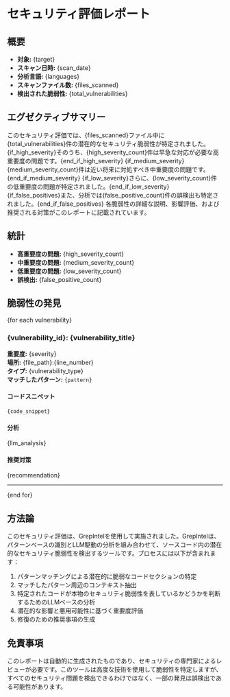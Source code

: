 # セキュリティ評価レポート

## 概要
- **対象:** {target}
- **スキャン日時:** {scan_date}
- **分析言語:** {languages}
- **スキャンファイル数:** {files_scanned}
- **検出された脆弱性:** {total_vulnerabilities}

## エグゼクティブサマリー
このセキュリティ評価では、{files_scanned}ファイル中に{total_vulnerabilities}件の潜在的なセキュリティ脆弱性が特定されました。
{if_high_severity}そのうち、{high_severity_count}件は早急な対応が必要な高重要度の問題です。{end_if_high_severity}
{if_medium_severity}{medium_severity_count}件は近い将来に対処すべき中重要度の問題です。{end_if_medium_severity}
{if_low_severity}さらに、{low_severity_count}件の低重要度の問題が特定されました。{end_if_low_severity}
{if_false_positives}また、分析では{false_positive_count}件の誤検出も特定されました。{end_if_false_positives}
各脆弱性の詳細な説明、影響評価、および推奨される対策がこのレポートに記載されています。

## 統計
- **高重要度の問題:** {high_severity_count}
- **中重要度の問題:** {medium_severity_count}
- **低重要度の問題:** {low_severity_count}
- **誤検出:** {false_positive_count}

## 脆弱性の発見

{for each vulnerability}
### {vulnerability_id}: {vulnerability_title}
**重要度:** {severity}  
**場所:** {file_path}:{line_number}  
**タイプ:** {vulnerability_type}  
**マッチしたパターン:** `{pattern}`

#### コードスニペット
```{language}
{code_snippet}
```

#### 分析
{llm_analysis}

#### 推奨対策
{recommendation}

---
{end for}

## 方法論
このセキュリティ評価は、GrepIntelを使用して実施されました。GrepIntelは、パターンベースの識別とLLM駆動の分析を組み合わせて、ソースコード内の潜在的なセキュリティ脆弱性を検出するツールです。プロセスには以下が含まれます：

1. パターンマッチングによる潜在的に脆弱なコードセクションの特定
2. マッチしたパターン周辺のコンテキスト抽出
3. 特定されたコードが本物のセキュリティ脆弱性を表しているかどうかを判断するためのLLMベースの分析
4. 潜在的な影響と悪用可能性に基づく重要度評価
5. 修復のための推奨事項の生成

## 免責事項
このレポートは自動的に生成されたものであり、セキュリティの専門家によるレビューが必要です。このツールは高度な技術を使用して脆弱性を特定しますが、すべてのセキュリティ問題を検出できるわけではなく、一部の発見は誤検出である可能性があります。
